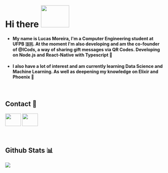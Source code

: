 # Hi there <img width="90" height="70" src='https://media2.giphy.com/media/8Pvp9okT4Qaf5k5IRC/source.gif' enconde></img>

* #### My name is Lucas Moreira, I'm a Computer Engineering student at UFPB 🇧🇷. At the moment I'm also developing and am the co-founder of @ICods, a way of sharing gift messages via QR Codes. Developing on Node.js and React-Native with Typescript 🎁
* #### I also have a lot of interest and am currently learning Data Science and Machine Learning. As well as deepening my knowledge on Elixir and Phoenix 🐉
<br>

## Contact 📮

<a href='mailto://lmsa.moreira@gmail.com'><img width="50" height="40" src='https://image.flaticon.com/icons/svg/2991/2991144.svg'></a>
<a href='https://www.linkedin.com/in/lucas-moreira-e-silva-alves-909721174/'><img width="50" height="40" padding-right='10' src='https://image.flaticon.com/icons/svg/174/174857.svg'/></a> 


<br>

## Github Stats 📊
<a href="https://github.com/lucasmsa/github-readme-stats">
  <img align="left" src="https://github-readme-stats.vercel.app/api?username=lucasmsa&hide=contribs&theme=default" />
</a>
